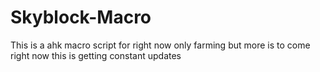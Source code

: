 # Skyblock-Macro
This is a ahk macro script for right now only farming but more is to come right now this is getting constant updates 
